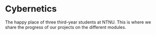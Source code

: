# Cybernetics

The happy place of three third-year students at NTNU. 
This is where we share the progress of our projects on the different modules.

